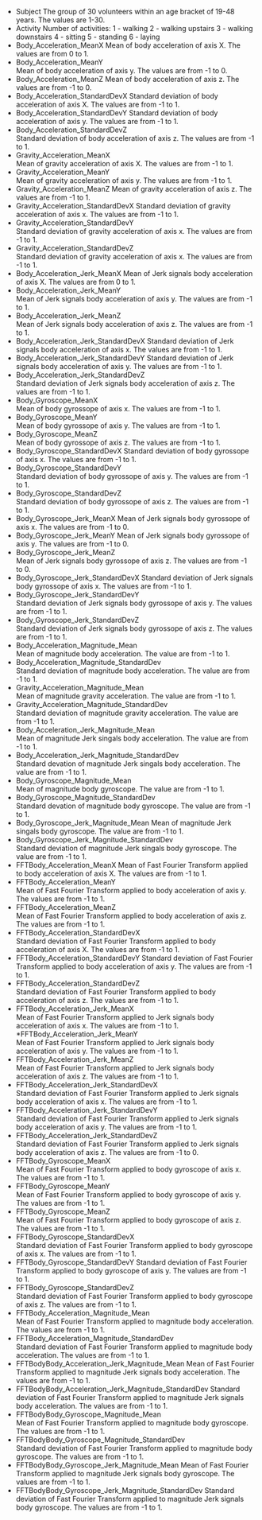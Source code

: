 * Subject
  The group of 30 volunteers within an age bracket of 19-48 years. The values are 1-30.
* Activity
  Number of activities:
  1 - walking
  2 - walking upstairs
  3 - walking downstairs
  4 - sitting
  5 - standing
  6 - laying
* Body_Acceleration_MeanX
  Mean of body acceleration of axis X. The values are from 0 to 1.
* Body_Acceleration_MeanY  
  Mean of body acceleration of axis y. The values are from -1 to 0.
* Body_Acceleration_MeanZ
  Mean of body acceleration of axis z. The values are from -1 to 0.
* Body_Acceleration_StandardDevX
  Standard deviation of body acceleration of axis X. The values are from -1 to 1.
* Body_Acceleration_StandardDevY
  Standard deviation of body acceleration of axis y. The values are from -1 to 1.
* Body_Acceleration_StandardDevZ  
  Standard deviation of body acceleration of axis z. The values are from -1 to 1.
* Gravity_Acceleration_MeanX  
  Mean of gravity acceleration of axis X. The values are from -1 to 1.
* Gravity_Acceleration_MeanY           
  Mean of gravity acceleration of axis y. The values are from -1 to 1.
* Gravity_Acceleration_MeanZ 
  Mean of gravity acceleration of axis z. The values are from -1 to 1.
* Gravity_Acceleration_StandardDevX 
  Standard deviation of gravity acceleration of axis x. The values are from -1 to 1.
* Gravity_Acceleration_StandardDevY  
  Standard deviation of gravity acceleration of axis x. The values are from -1 to 1.
* Gravity_Acceleration_StandardDevZ                  
  Standard deviation of gravity acceleration of axis x. The values are from -1 to 1.
* Body_Acceleration_Jerk_MeanX 
  Mean of Jerk signals body acceleration of axis X. The values are from 0 to 1.
* Body_Acceleration_Jerk_MeanY   
  Mean of Jerk signals body acceleration of axis y. The values are from -1 to 1.
* Body_Acceleration_Jerk_MeanZ                       
  Mean of Jerk signals body acceleration of axis z. The values are from -1 to 1.
* Body_Acceleration_Jerk_StandardDevX 
  Standard deviation of Jerk signals body acceleration of axis x. The values are from -1 to 1.
* Body_Acceleration_Jerk_StandardDevY 
  Standard deviation of Jerk signals body acceleration of axis y. The values are from -1 to 1.
* Body_Acceleration_Jerk_StandardDevZ                
  Standard deviation of Jerk signals body acceleration of axis z. The values are from -1 to 1.
* Body_Gyroscope_MeanX  
  Mean of body gyrossope of axis x. The values are from -1 to 1.
* Body_Gyroscope_MeanY  
  Mean of body gyrossope of axis y. The values are from -1 to 1.
* Body_Gyroscope_MeanZ                               
  Mean of body gyrossope of axis z. The values are from -1 to 1.
* Body_Gyroscope_StandardDevX 
  Standard deviation of body gyrossope of axis x. The values are from -1 to 1.
* Body_Gyroscope_StandardDevY    
  Standard deviation of body gyrossope of axis y. The values are from -1 to 1.
* Body_Gyroscope_StandardDevZ    
  Standard deviation of body gyrossope of axis z. The values are from -1 to 1.
* Body_Gyroscope_Jerk_MeanX
  Mean of Jerk signals body gyrossope of axis x. The values are from -1 to 0.
* Body_Gyroscope_Jerk_MeanY 
  Mean of Jerk signals body gyrossope of axis y. The values are from -1 to 0.
* Body_Gyroscope_Jerk_MeanZ                          
  Mean of Jerk signals body gyrossope of axis z. The values are from -1 to 0.
* Body_Gyroscope_Jerk_StandardDevX 
  Standard deviation of Jerk signals body gyrossope of axis x. The values are from -1 to 1.
* Body_Gyroscope_Jerk_StandardDevY                   
  Standard deviation of Jerk signals body gyrossope of axis y. The values are from -1 to 1.
* Body_Gyroscope_Jerk_StandardDevZ                   
  Standard deviation of Jerk signals body gyrossope of axis z. The values are from -1 to 1.
* Body_Acceleration_Magnitude_Mean  
  Mean of magnitude body acceleration. The value are from -1 to 1.
* Body_Acceleration_Magnitude_StandardDev            
  Standard deviation of magnitude body acceleration. The value are from -1 to 1.
* Gravity_Acceleration_Magnitude_Mean    
  Mean of magnitude gravity acceleration. The value are from -1 to 1.
* Gravity_Acceleration_Magnitude_StandardDev  
  Standard deviation of magnitude gravity acceleration. The value are from -1 to 1.
* Body_Acceleration_Jerk_Magnitude_Mean   
  Mean of magnitude Jerk singals body acceleration. The value are from -1 to 1.
* Body_Acceleration_Jerk_Magnitude_StandardDev  
  Standard devation of magnitude Jerk singals body acceleration. The value are from -1 to 1.
* Body_Gyroscope_Magnitude_Mean     
  Mean of magnitude body gyroscope. The value are from -1 to 1.
* Body_Gyroscope_Magnitude_StandardDev  
  Standard devation of magnitude body gyroscope. The value are from -1 to 1.
* Body_Gyroscope_Jerk_Magnitude_Mean 
  Mean of magnitude Jerk singals body gyroscope. The value are from -1 to 1.
* Body_Gyroscope_Jerk_Magnitude_StandardDev  
  Standard deviation of magnitude Jerk singals body gyroscope. The value are from -1 to 1.
* FFTBody_Acceleration_MeanX 
  Mean of Fast Fourier Transform applied to body acceleration of axis X. The values are from -1 to 1.
* FFTBody_Acceleration_MeanY                         
  Mean of Fast Fourier Transform applied to body acceleration of axis y. The values are from -1 to 1.
* FFTBody_Acceleration_MeanZ                         
  Mean of Fast Fourier Transform applied to body acceleration of axis z. The values are from -1 to 1.
* FFTBody_Acceleration_StandardDevX   
  Standard deviation of Fast Fourier Transform applied to body acceleration of axis X. The values are from -1 to 1.
* FFTBody_Acceleration_StandardDevY 
  Standard deviation of Fast Fourier Transform applied to body acceleration of axis y. The values are from -1 to 1.
* FFTBody_Acceleration_StandardDevZ                  
  Standard deviation of Fast Fourier Transform applied to body acceleration of axis z. The values are from -1 to 1.
* FFTBody_Acceleration_Jerk_MeanX    
  Mean of Fast Fourier Transform applied to Jerk signals body acceleration of axis x. The values are from -1 to 1.
*FFTBody_Acceleration_Jerk_MeanY                    
  Mean of Fast Fourier Transform applied to Jerk signals body acceleration of axis y. The values are from -1 to 1.
* FFTBody_Acceleration_Jerk_MeanZ                    
  Mean of Fast Fourier Transform applied to Jerk signals body acceleration of axis z. The values are from -1 to 1.
* FFTBody_Acceleration_Jerk_StandardDevX  
  Standard deviation of Fast Fourier Transform applied to Jerk signals body acceleration of axis x. The values are from -1 to 1.
* FFTBody_Acceleration_Jerk_StandardDevY             
  Standard deviation of Fast Fourier Transform applied to Jerk signals body acceleration of axis y. The values are from -1 to 1.
* FFTBody_Acceleration_Jerk_StandardDevZ             
  Standard deviation of Fast Fourier Transform applied to Jerk signals body acceleration of axis z. The values are from -1 to 0.
* FFTBody_Gyroscope_MeanX  
  Mean of Fast Fourier Transform applied to body gyroscope of axis x. The values are from -1 to 1.
* FFTBody_Gyroscope_MeanY  
  Mean of Fast Fourier Transform applied to body gyroscope of axis y. The values are from -1 to 1.
* FFTBody_Gyroscope_MeanZ     
  Mean of Fast Fourier Transform applied to body gyroscope of axis z. The values are from -1 to 1.
* FFTBody_Gyroscope_StandardDevX   
  Standard deviation of Fast Fourier Transform applied to body gyroscope of axis x. The values are from -1 to 1.
* FFTBody_Gyroscope_StandardDevY 
  Standard deviation of Fast Fourier Transform applied to body gyroscope of axis y. The values are from -1 to 1.
* FFTBody_Gyroscope_StandardDevZ   
  Standard deviation of Fast Fourier Transform applied to body gyroscope of axis z. The values are from -1 to 1.
* FFTBody_Acceleration_Magnitude_Mean   
  Mean of Fast Fourier Transform applied to magnitude body acceleration. The values are from -1 to 1.
* FFTBody_Acceleration_Magnitude_StandardDev  
  Standard deviation of Fast Fourier Transform applied to magnitude body acceleration. The values are from -1 to 1.
* FFTBodyBody_Acceleration_Jerk_Magnitude_Mean
  Mean of Fast Fourier Transform applied to magnitude Jerk signals body acceleration. The values are from -1 to 1.
* FFTBodyBody_Acceleration_Jerk_Magnitude_StandardDev
  Standard deviation of Fast Fourier Transform applied to magnitude Jerk signals body acceleration. The values are from -1 to 1.
* FFTBodyBody_Gyroscope_Magnitude_Mean  
  Mean of Fast Fourier Transform applied to magnitude body gyroscope. The values are from -1 to 1.
* FFTBodyBody_Gyroscope_Magnitude_StandardDev  
  Standard deviation of Fast Fourier Transform applied to magnitude body gyroscope. The values are from -1 to 1.
* FFTBodyBody_Gyroscope_Jerk_Magnitude_Mean
  Mean of Fast Fourier Transform applied to magnitude Jerk signals body gyroscope. The values are from -1 to 1.
* FFTBodyBody_Gyroscope_Jerk_Magnitude_StandardDev
  Standard deviation of Fast Fourier Transform applied to magnitude Jerk signals body gyroscope. The values are from -1 to 1.
